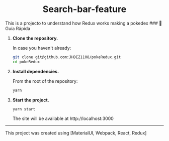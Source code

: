 <h1 align="center">
Search-bar-feature
</h1>
This is a projecto to understand how Redux works making a pokedex
### 🤖 Guía Rápida

1.  **Clone the repository.**

    In case you haven't already: 

    ```sh
    git clone git@github.com:JHDEZ1108/pokeRedux.git
    cd pokeRedux
    ```
    
2.  **Install dependencies.**

    From the root of the repository:

    ```sh
    yarn
    ```

3.  **Start the project.**

    ```sh
    yarn start
    ```

    The site will be available at http://localhost:3000
    
--------

This project was created using [MaterialUI, Webpack, React, Redux]
